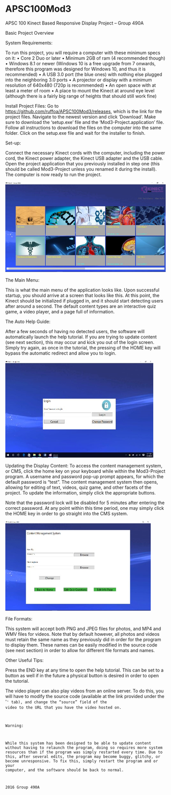 # APSC100Mod3

APSC 100 Kinect Based Responsive Display Project – Group 490A

Basic Project Overview

System Requirements:

To run this project, you will require a computer with these minimum specs on it:
•	Core 2 Duo or later
•	Minimum 2GB of ram (4 recommended though)
•	Windows 8.1 or newer (Windows 10 is a free upgrade from 7 onwards, therefore this program was designed for Windows 10, and thus it is recommended)
•	A USB 3.0 port (the blue ones) with nothing else plugged into the neighboring 3.0 ports
•	A projector or display with a minimum resolution of 640x480 (720p is recommended)
•	An open space with at least a meter of room
•	A place to mount the Kinect at around eye level (although there is a fairly big range of heights that should still work fine)

Install Project Files:
Go to https://github.com/ruffoa/APSC100Mod3/releases, which is the link for the project files. Navigate to the newest version and click ‘Download’.  Make sure to download the ‘setup.exe’ file and the ‘Mod3-Project.application’ file. Follow all instructions to download the files on the computer into the same folder.  Click on the setup.exe file and wait for the installer to finish.

Set-up: 

Connect the necessary Kinect cords with the computer, including the power cord, the Kinect power adapter, the Kinect USB adapter and the USB cable. Open the project application that you previously installed in step one (this should be called Mod3-Project unless you renamed it during the install). The computer is now ready to run the project. 

![Main Menu](https://raw.githubusercontent.com/ruffoa/APSC100Mod3/master/img/menu.jpg)

The Main Menu:

This is what the main menu of the application looks like.  Upon successful startup, you should arrive at a screen that looks like this.  At this point, the Kinect should be initialized if plugged in, and it should start detecting users after around a second.  The default content types are an interactive quiz game, a video player, and a page full of information.

The Auto Help Guide:

After a few seconds of having no detected users, the software will automatically launch the help tutorial.  If you are trying to update content (see next section), this may occur and kick you out of the login screen.  Simply try again, as once in the tutorial, the pressing of the HOME key will bypass the automatic redirect and allow you to login.

![CMS](https://raw.githubusercontent.com/ruffoa/APSC100Mod3/master/img/cms.jpg)

Updating the Display Content:
To access the content management system, or CMS, click the home key on your keyboard while within the Mod3-Project program. A username and password pop-up prompt appears, for which the default password is “test”. The content management system then opens, allowing for editing of text, videos, quiz game, and other facets of the project. To update the information, simply click the appropriate buttons.  

Note that the password lock will be disabled for 5 minutes after entering the correct password.  At any point within this time period, one may simply click the HOME key in order to go straight into the CMS system.

![CMS Upload](https://raw.githubusercontent.com/ruffoa/APSC100Mod3/master/img/cms-up.jpg)

File Formats:

This system will accept both PNG and JPEG files for photos, and MP4 and WMV files for videos.  Note that by default however, all photos and videos must retain the same name as they previously did in order for the program to display them.  These names can be easily modified in the source code (see next section) in order to allow for different file formats and names.

Other Useful Tips:

Press the END key at any time to open the help tutorial.  This can be set to a button as well if in the future a physical button is desired in order to open the tutorial.

The video player can also play videos from an online server.  To do this, you will have to modify the source code (available at the link provided under the '<code>' tab), and change the “source” field of the video to the URL that you have the video hosted on. 

Warning:

While this system has been designed to be able to update content without having to relaunch the program, doing so requires more system resources than if the program was simply restarted every time.  Due to this, after several edits, the program may become buggy, glitchy, or become unresponsive.  To fix this, simply restart the program and or your computer, and the software should be back to normal.


2016 Group 490A

